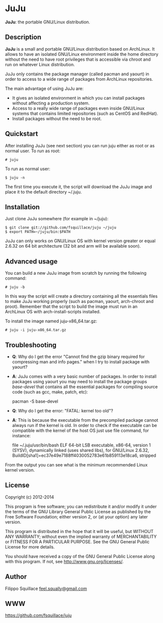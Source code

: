 JuJu
====
**JuJu**: the portable GNU/Linux distribution.

Description
-----------
**JuJu** is a small and portable GNU/Linux distribution based on ArchLinux.
It allows to have an isolated GNU/Linux environment inside the home directory
without the need to have root privileges that is accessible via chroot and run
on whatever Linux distribution.

JuJu only contains the package manager (called pacman and yaourt) in order to access
to a wide range of packages from ArchLinux repositories.

The main advantage of using JuJu are:
- It gives an isolated environment in which you can install packages without affecting a production system.
- Access to a really wide range of packages even inside GNU/Linux systems that contains limited repositories (such as CentOS and RedHat).
- Install packages without the need to be root.

Quickstart
----------
After installing JuJu (see next section) you can run juju either as root or as normal user.
To run as root:

    # juju

To run as normal user:

    $ juju -n

The first time you execute it, the script will download the JuJu image and place it
to the default directory ~/.juju.

Installation
------------
Just clone JuJu somewhere (for example in ~/juju):

    $ git clone git://github.com/fsquillace/juju ~/juju
    $ export PATH=~/juju/bin:$PATH

JuJu can only works on GNU/Linux OS with kernel version greater or equal
2.6.32 on 64 bit architecture (32 bit and arm will be available soon).

Advanced usage
--------------
You can build a new JuJu image from scratch by running the following command:

    # juju -b

In this way the script will create a directory containing all the essentials
files to make JuJu working properly (such as pacman, yaourt, arch-chroot and proot).
Remember that the script to build the image must run in an ArchLinux OS with
arch-install-scripts installed.

To install the image named juju-x86\_64.tar.gz:

    # juju -i juju-x86_64.tar.gz

Troubleshooting
---------------
- **Q**: Why do I get the error "Cannot find the gzip binary required for compressing man and info pages." when I try to install package with yaourt?
- **A**: JuJu comes with a very basic number of packages.
In order to install packages using yaourt you may need to install the package groups *base-devel*
that contains all the essential packages for compiling source code (such as gcc, make, patch, etc):

    pacman -S base-devel

- **Q**: Why do I get the error: "FATAL: kernel too old"?
- **A**: This is because the executable from the precompiled package cannot
always run if the kernel is old.
In order to check if the executable can be compatible with the kernel of
the host OS just use file command, for instance:

    file ~/.juju/usr/bin/bash
    ELF 64-bit LSB executable, x86-64, version 1 (SYSV), dynamically linked (uses shared libs), for GNU/Linux 2.6.32, BuildID[sha1]=ec37e49e7188ff4030052783e61b859113e18ca6, stripped

From the output you can see what is the minimum recommended Linux kernel version.

License
-------
Copyright (c) 2012-2014

This program is free software; you can redistribute it and/or modify it
under the terms of the GNU Library General Public License as published
by the Free Software Foundation; either version 2, or (at your option)
any later version.

This program is distributed in the hope that it will be useful,
but WITHOUT ANY WARRANTY; without even the implied warranty of
MERCHANTABILITY or FITNESS FOR A PARTICULAR PURPOSE.  See the
GNU General Public License for more details.

You should have received a copy of the GNU General Public License
along with this program.  If not, see <http://www.gnu.org/licenses/>.

## Author
Filippo Squillace <feel.squally@gmail.com>

## WWW
https://github.com/fsquillace/juju

